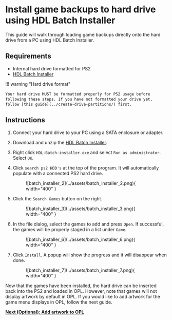 # Install game backups to hard drive using HDL Batch Installer

This guide will walk through loading game backups directly onto the hard drive from a PC using HDL Batch Installer.

## Requirements

* Internal hard drive formatted for PS2
* [HDL Batch Installer](https://www.psx-place.com/resources/hdl-batch-installer.1173/)

!!! warning "Hard drive format"

    Your hard drive MUST be formatted properly for PS2 usage before following these steps. If you have not formatted your drive yet, follow [this guide](../create-drive-partitions/) first.

## Instructions

1. Connect your hard drive to your PC using a SATA enclosure or adapter.
2. Download and unzip the [HDL Batch Installer](https://www.psx-place.com/resources/hdl-batch-installer.1173/).
3. Right click `HDL-Batch-installer.exe` and select `Run as administrator`. Select `OK`.

1. Click `search ps2 HDD's` at the top of the program. It will automatically populate with a connected PS2 hard drive.

    <figure markdown="span">
      ![batch_installer_2](../assets/batch_installer_2.png){ width="400" }
    </figure>

1. Click the `Search Games` button on the right.

    <figure markdown="span">
      ![batch_installer_3](../assets/batch_installer_3.png){ width="400" }
    </figure>

1. In the file dialog, select the games to add and press `Open`. If successful, the games will be properly staged in a list under `Game`.

    <figure markdown="span">
      ![batch_installer_6](../assets/batch_installer_6.png){ width="400" }
    </figure>

1. Click `Install`. A popup will show the progress and it will disappear when done.

    <figure markdown="span">
      ![batch_installer_7](../assets/batch_installer_7.png){ width="400" }
    </figure>

Now that the games have been installed, the hard drive can be inserted back into the PS2 and loaded in OPL. However, note that games will not display artwork by default in OPL. If you would like to add artwork for the game menu displays in OPL, follow the next guide.

[**Next (Optional): Add artwork to OPL**](../add-artwork-to-opl/)